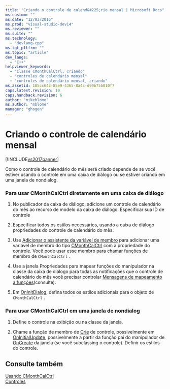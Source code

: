 ```yaml
---
title: "Criando o controle de calend&#225;rio mensal | Microsoft Docs"
ms.custom: ""
ms.date: "12/03/2016"
ms.prod: "visual-studio-dev14"
ms.reviewer: ""
ms.suite: ""
ms.technology: 
  - "devlang-cpp"
ms.tgt_pltfrm: ""
ms.topic: "article"
dev_langs: 
  - "C++"
helpviewer_keywords: 
  - "Classe CMonthCalCtrl, criando"
  - "controles de calendário mensal"
  - "controles de calendário mensal, criando"
ms.assetid: 185cc642-85e9-4365-8a4c-d90b75b010f7
caps.latest.revision: 10
caps.handback.revision: 6
author: "mikeblome"
ms.author: "mblome"
manager: "ghogen"
---
```

# Criando o controle de calend&#225;rio mensal
[!INCLUDE[vs2017banner](../assembler/inline/includes/vs2017banner.md)]

Como o controle de calendário do mês será criado depende de se você estiver usando o controle em uma caixa de diálogo ou se estiver criando em uma janela de nondialog.  
  
### Para usar CMonthCalCtrl diretamente em uma caixa de diálogo  
  
1.  No publicador da caixa de diálogo, adicione um controle de calendário do mês ao recurso de modelo da caixa de diálogo.  Especificar sua ID de controle  
  
2.  Especificar todos os estilos necessários, usando a caixa de diálogo propriedades do controle de calendário do mês.  
  
3.  Use [Adicionar o assistente da variável de membro](../ide/adding-a-member-variable-visual-cpp.md) para adicionar uma variável de membro do tipo [CMonthCalCtrl](../mfc/reference/cmonthcalctrl-class.md) com a propriedade do controle.  Você pode usar esse membro para chamar funções de membro de `CMonthCalCtrl` .  
  
4.  Use a janela Propriedades para mapear funções do manipulador na classe da caixa de diálogo para todas as notificações que o controle de calendário do mês você precisar controlar [Mensagens de mapeamento a funções](../Topic/Mapping%20Messages%20to%20Functions.md)\(consulte\).  
  
5.  Em [OnInitDialog](../Topic/CDialog::OnInitDialog.md), defina todos os estilos adicionais para o objeto de `CMonthCalCtrl` .  
  
### Para usar CMonthCalCtrl em uma janela de nondialog  
  
1.  Define o controle na exibição ou na classe da janela.  
  
2.  Chame a função de membro de [Crie](../Topic/CMonthCalCtrl::Create.md) de controle, possivelmente em [OnInitialUpdate](../Topic/CView::OnInitialUpdate.md), possivelmente a partir da função pai do manipulador de [OnCreate](../Topic/CWnd::OnCreate.md) da janela \(se você subclassing o controle\).  Definir os estilos do controle.  
  
## Consulte também  
 [Usando CMonthCalCtrl](../Topic/Using%20CMonthCalCtrl.md)   
 [Controles](../mfc/controls-mfc.md)